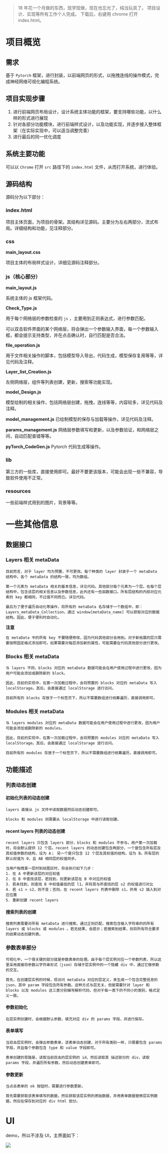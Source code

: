 >   18 年花一个月做的东西，现学现做，现在也忘光了，纯当玩具了。
> 项目设计、实现等所有工作个人完成。
> 下载后，右键用 chrome 打开 index.html。

# 项目概览

## 需求

基于 `Pytorch` 框架，进行封装，以前端网页的形式，以拖拽连线的操作模式，完成神经网络可视化编程系统。

## 项目实现步骤

1. 进行前端网页布局设计，设计系统主体功能的框架，要支持哪些功能，以什么样的形式进行展现
2. 针对各部分功能模块，进行前端样式设计，以及功能实现，并逐步接入整体框架（在实际实现中，可以适当调整完善）
3. 进行最后的同一优化调度

## 系统主要功能

可以以 `Chrome` 打开 `src` 路径下的 `index.html` 文件，从而打开系统，进行体验。

## 源码结构

源码分为以下部分：

### index.html

项目主体页面，为项目的骨架。其结构详见源码。主要分为左右两部分，流式布局。详细结构和功能，见注释部分。

### css

**main_layout.css**

项目主体的布局样式设计，详细见源码注释部分。

### js（核心部分）

**main_layout.js**

系统主体的 js 框架代码。

**Check_Type.js**

用于每个网络层的参数检查的 `js` ，主要用到正则表达式，进行参数匹配。

可以双击软件界面的某个网络层，将会弹出一个参数输入界面，每一个参数输入框，都会提示支持类型，并在点击确认时，自行匹配是否合法。


**file_operation.js**

用于文件相关操作的脚本，包括模型导入导出，代码生成，模型保存复用等等，详见代码及注释。

**Layer_list_Creation.js**

左侧网络层，组件等列表创建，更新，搜索等功能实现。

**model_Design.js**

模型绘制的相关操作，包括网络层创建，拖拽，连线等等，内容较多，详见代码及注释。

**model_management.js**
已绘制模型的保存与加载等操作，详见代码及注释。

**params_management.js**
网络层参数填写和更新，以及参数验证，和网络层之间，自动匹配查错等等。

**pyTorch_CodeGen.js**
Pytorch 代码生成等操作。


### lib

第三方的一些库，直接使用即可。最好不要更该版本，可能会出现一些不兼容，导致软件使用不正常。


### resources

一些前端样式用到的图片，背景等等。


# 一些其他信息

## 数据接口

### Layers 相关 metaData
    目前而言，对于 layer 均为预置，不可更改。每个种类的 layer 封装于一个 metaData 结构中。各个 metaData 的结构一致，均为数组。  
    
    第一个元素为 metaData 相关的基本信息，详见代码。其他部分每个元素为一个层。在每个层结构中，包含该层的相关信息以及参数信息，此外还有一些函数接口。所有层结构的内部对应元素的 key 都相同，不过值不同而已。详见代码。  
    
    最后为了便于遍历自动化等操作，将所有的 metaData 名存储于一个数组中，即：Layers_metaData_Collection，通过 window[metaData_name] 可以获取对应的数据结构。因此，便于便利时自动化。

**注意**

    在 metaData 中的所有 key 不要随便修改，因为代码其他部分会用到。对于新拓展的层只需要按照固定格式添加即可。如果需要对每层添加新的属性，可能需要在代码其他部分进行更改。

### Blocks 相关 metaData

    与 layers 不同，blocks 对应的 metaData 数据可能会在用户使用过程中进行更改，因为用户可能会添加或删除新的 block。  
    
    因此，目前的实现中，在第一次加载过程中，会将预置的 blocks 对应的 metaData 写入 localStorage。其后，会直接通过 localStorage 进行访问。  
    
    目前所有的 blocks 存放于一个标签页下，所以不需要数组进行统筹遍历，直接调用即可。

### Modules 相关 metaData

    与 layers modules 对应的 metaData 数据可能会在用户使用过程中进行更改，因为用户可能会添加或删除新的 modules。  
    
    因此，目前的实现中，在第一次加载过程中，会将预置的 modules 对应的 metaData 写入 localStorage。其后，会直接通过 localStorage 进行访问。  
    
    目前所有的 modules 存放于一个标签页下，所以不需要数组进行统筹遍历，直接调用即可。

## 功能描述

### 列表动态创建

#### 初始化列表的动态创建

    layers 直接从 js 文件中读取数据然后动态创建即可。  
    
    blocks 和 modules 则需要从 localStorage 中进行读取创建。

#### recent layers 列表的动态创建

    recent layers 只包含 layers 部分，blocks 和 modules 不参与。用户第一次加载时，将会默认提供 12 个层。recent layers 的动态创建包含两部分，一个是包含所有层及其权值参数的结构，设为 A； 另一个是只包含 12 个层及其权值的结构，设为 B。所有层的默认权值为 0，且 AB 相同层的权值同步。  
    
    当用户拖拽某一层时到绘图区时，将会执行如下几步：
    1. 在 A 中更新该层的对应权值
    2. 在 B 中查找该层，若找到，则更新该层在 B 中对应的权值
    3. 若未找到，则查找 B 中权值最低的层 l1，并将其与所查找的层 s2 的权值进行对比
    4. 若 s1 > s2，则不变；否则，在 recent layers 列表中删除 s1，并用 s2 插入到对应位置
    5. 重新创建 recent layers

#### 搜索列表的创建

    搜索列表需要对所有 metaData 进行搜索。通过正则匹配，搜索包含输入字符串的的所有 layers 或 blocks 或 modules 。若无结果，会提示；若搜索到结果，则将所有符合要求的结果动态创建列表。

### 参数表单部分

    可视化中，一个很关键的部分就是参数表单的处理。由于每个层实例对应一个参数列表，所以这里采用直接将参数以字符串形式（json）存储于层实例中的一个隐藏 div 中，通过它做参数的交互。
    
    首先，在创建层实例的时候，现访问 metaData 对应的层定义，来生成一个包含完整信息的 json，其中 param 字段包含所有参数。这种方式与层无关，但是需要针对 layer 和 blocks 以及 modules 这三类分别编写解析代码，但对于每一类下的不同小的类别，格式定义一致。

#### 参数初始化

    在层实例创建时，会根据默认参数，填充对应 div 的 params 字段，并进行保存。

#### 表单填写

    当双击层实例时，会弹出参数表单，该表单动态创建，对于所有类别一样，只需要包含 params 字段，并且每个参数包含 type 和 value 字段即可。  
    
    表单创建的思路是，读取当前双击的层实例的 id，然后读取其 描述部分的 div，读取 params 字段，并遍历所有参数，然后动态创建表单即可。

#### 参数更新

    当点击表单的 ok 按钮时，需要进行参数更新。  
    
    首先需要获取该表单填写的数据，然后获取该层实例的原始数据，并用表单数据替换层实例数据，然后在保存到对应的 div html 部分。

# UI

demo，所以不涉及 UI，主界面如下：

![](界面图.png)
